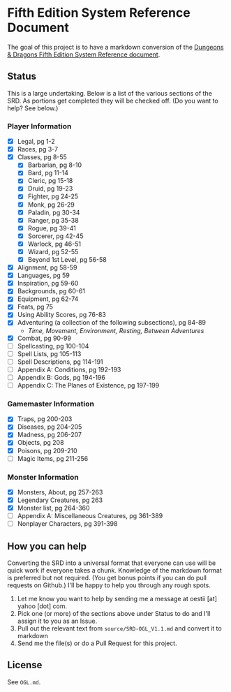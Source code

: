 # Fifth Edition System Reference Document

The goal of this project is to have a markdown conversion of the [Dungeons & Dragons Fifth Edition System Reference document](http://dnd.wizards.com/articles/features/systems-reference-document-srd).

## Status
This is a large undertaking. Below is a list of the various sections of the SRD. As portions get completed they will be checked off. (Do you want to help? See below.)

### Player Information
- [x] Legal, pg 1-2
- [x] Races, pg 3-7
- [x] Classes, pg 8-55
  - [x] Barbarian, pg 8-10
  - [x] Bard, pg 11-14
  - [x] Cleric, pg 15-18
  - [x] Druid, pg 19-23
  - [x] Fighter, pg 24-25
  - [x] Monk, pg 26-29
  - [x] Paladin, pg 30-34
  - [x] Ranger, pg 35-38
  - [x] Rogue, pg 39-41
  - [x] Sorcerer, pg 42-45
  - [x] Warlock, pg 46-51
  - [x] Wizard, pg 52-55
  - [x] Beyond 1st Level, pg 56-58
- [x] Alignment, pg 58-59
- [x] Languages, pg 59
- [x] Inspiration, pg 59-60
- [x] Backgrounds, pg 60-61
- [x] Equipment, pg 62-74
- [x] Feats, pg 75 
- [x] Using Ability Scores, pg 76-83
- [x] Adventuring (a collection of the following subsections), pg 84-89
  - _Time, Movement, Environment, Resting, Between Adventures_
- [x] Combat, pg 90-99
- [ ] Spellcasting, pg 100-104
- [ ] Spell Lists, pg 105-113
- [ ] Spell Descriptions, pg 114-191
- [ ] Appendix A: Conditions, pg 192-193
- [ ] Appendix B: Gods, pg 194-196
- [ ] Appendix C: The Planes of Existence, pg 197-199

### Gamemaster Information
- [x] Traps, pg 200-203
- [x] Diseases, pg 204-205
- [x] Madness, pg 206-207
- [x] Objects, pg 208
- [x] Poisons, pg 209-210
- [ ] Magic Items, pg 211-256

### Monster Information
- [x] Monsters, About, pg 257-263
- [x] Legendary Creatures, pg 263
- [x] Monster list, pg 264-360
- [ ] Appendix A: Miscellaneous Creatures, pg 361-389
- [ ] Nonplayer Characters, pg 391-398

## How you can help

Converting the SRD into a universal format that everyone can use will be quick work if everyone takes a chunk. Knowledge of the markdown format is preferred but not required. (You get bonus points if you can do pull requests on Github.) I'll be happy to help you through any rough spots.

1. Let me know you want to help by sending me a message at oestii [at] yahoo [dot] com.
2. Pick one (or more) of the sections above under Status to do and I'll assign it to you as an Issue.
3. Pull out the relevant text from `source/SRD-OGL_V1.1.md` and convert it to markdown
4. Send me the file(s) or do a Pull Request for this project.

## License

See `OGL.md`.
